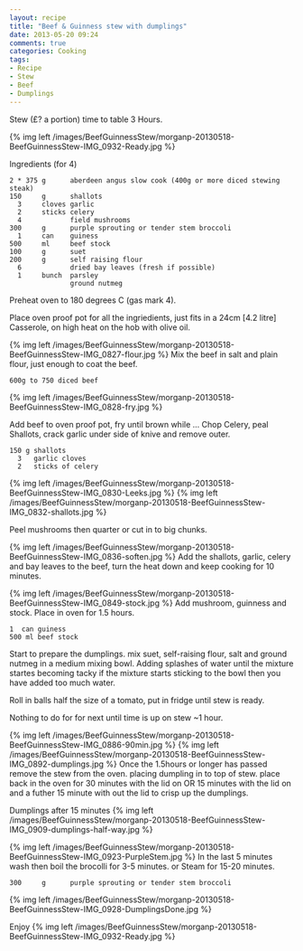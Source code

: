 ```yaml
---
layout: recipe
title: "Beef & Guinness stew with dumplings"
date: 2013-05-20 09:24
comments: true
categories: Cooking
tags: 
- Recipe
- Stew
- Beef
- Dumplings
---
```


Stew (£? a portion) time to table 3 Hours.

{% img left /images/BeefGuinnessStew/morganp-20130518-BeefGuinnessStew-IMG_0932-Ready.jpg %}

<!-- more -->

Ingredients (for 4)

    2 * 375 g      aberdeen angus slow cook (400g or more diced stewing steak)
    150     g      shallots
      3     cloves garlic    
      2     sticks celery
      4            field mushrooms
    300     g      purple sprouting or tender stem broccoli
      1     can    guiness
    500     ml     beef stock
    100     g      suet
    200     g      self raising flour
      6            dried bay leaves (fresh if possible)
      1     bunch  parsley
                   ground nutmeg
                   
Preheat oven to 180 degrees C (gas mark 4).

Place oven proof pot for all the ingriedients, just fits in a 24cm [4.2 litre] Casserole, on high heat on the hob with olive oil.

{% img left /images/BeefGuinnessStew/morganp-20130518-BeefGuinnessStew-IMG_0827-flour.jpg %}
Mix the beef in salt and plain flour, just enough to coat the beef.

    600g to 750 diced beef
    
{% img left /images/BeefGuinnessStew/morganp-20130518-BeefGuinnessStew-IMG_0828-fry.jpg %}

Add beef to oven proof pot, fry until brown while ...
Chop Celery, peal Shallots, crack garlic under side of knive and remove outer.

    150 g shallots
      3   garlic cloves
      2   sticks of celery
{% img left /images/BeefGuinnessStew/morganp-20130518-BeefGuinnessStew-IMG_0830-Leeks.jpg %}
{% img left /images/BeefGuinnessStew/morganp-20130518-BeefGuinnessStew-IMG_0832-shallots.jpg %}
      
Peel mushrooms then quarter or cut in to big chunks.

{% img left /images/BeefGuinnessStew/morganp-20130518-BeefGuinnessStew-IMG_0836-soften.jpg %}
Add the shallots, garlic, celery and bay leaves to the beef, turn the heat down and keep cooking for 10 minutes.

{% img left /images/BeefGuinnessStew/morganp-20130518-BeefGuinnessStew-IMG_0849-stock.jpg %}
Add mushroom, guinness and stock. Place in oven for 1.5 hours.

    1  can guiness
    500 ml beef stock

Start to prepare the dumplings. mix suet, self-raising flour, salt and ground nutmeg in a medium mixing bowl. 
Adding splashes of water until the mixture startes becoming tacky if the mixture starts sticking to the bowl 
then you have added too much water.

Roll in balls half the size of a tomato, put in fridge until stew is ready.

Nothing to do for for next until time is up on stew ~1 hour.

{% img left /images/BeefGuinnessStew/morganp-20130518-BeefGuinnessStew-IMG_0886-90min.jpg %}
{% img left /images/BeefGuinnessStew/morganp-20130518-BeefGuinnessStew-IMG_0892-dumplings.jpg %}
Once the 1.5hours or longer has passed remove the stew from the oven. placing dumpling in to top of stew. place back in the oven for 30 minutes with the lid on OR 15 minutes with the lid on and a futher 15 minute with out the lid to crisp up the dumplings.

Dumplings after 15 minutes
{% img left /images/BeefGuinnessStew/morganp-20130518-BeefGuinnessStew-IMG_0909-dumplings-half-way.jpg %}

{% img left /images/BeefGuinnessStew/morganp-20130518-BeefGuinnessStew-IMG_0923-PurpleStem.jpg %}
In the last 5 minutes wash then boil the brocolli for 3-5 minutes. or Steam for 15-20 minutes.

    300     g      purple sprouting or tender stem broccoli
    
{% img left /images/BeefGuinnessStew/morganp-20130518-BeefGuinnessStew-IMG_0928-DumplingsDone.jpg %}

Enjoy
{% img left /images/BeefGuinnessStew/morganp-20130518-BeefGuinnessStew-IMG_0932-Ready.jpg %}
    
